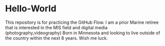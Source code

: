 # Hello-World
This repository is for practicing the GitHub Flow.
I am a prior Marine retiree that is interested in the MIS field and digital media (photography,videography) Born in Minnesota and looking to live outside of the country within the next 8 years. Wish me luck.